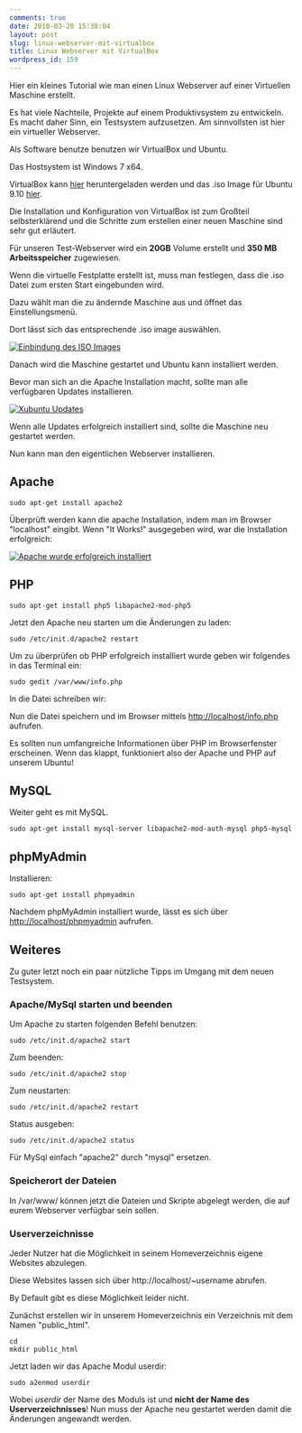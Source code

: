 ```yaml
---
comments: true
date: 2010-03-20 15:38:04
layout: post
slug: linux-webserver-mit-virtualbox
title: Linux Webserver mit VirtualBox
wordpress_id: 159
---
```


Hier ein kleines Tutorial wie man einen Linux Webserver auf einer Virtuellen Maschine erstellt.

Es hat viele Nachteile, Projekte auf einem Produktivsystem zu entwickeln. Es macht daher Sinn, ein Testsystem aufzusetzen. Am sinnvollsten ist hier ein virtueller Webserver.

Als Software benutze benutzen wir VirtualBox und Ubuntu.

Das Hostsystem ist Windows 7 x64.

VirtualBox kann [hier](http://www.virtualbox.org/wiki/Downloads) heruntergeladen werden und das .iso Image für Ubuntu 9.10 [hier](http://www.ubuntu.com/GetUbuntu/download).

Die Installation und Konfiguration von VirtualBox ist zum Großteil selbsterklärend und die Schritte zum erstellen einer neuen Maschine sind sehr gut erläutert.

Für unseren Test-Webserver wird ein **20GB** Volume erstellt und **350 MB Arbeitsspeicher** zugewiesen.

Wenn die virtuelle Festplatte erstellt ist, muss man festlegen, dass die .iso Datei zum ersten Start eingebunden wird.

Dazu wählt man die zu ändernde Maschine aus und öffnet das Einstellungsmenü.

Dort lässt sich das entsprechende .iso image auswählen.

[![Einbindung des ISO Images](http://wpimages.phansch.de/2010/03/vbox-iso1-300x240.gif)](http://wpimages.phansch.de/2010/03/vbox-iso1.gif)

Danach wird die Maschine gestartet und Ubuntu kann installiert werden.

Bevor man sich an die Apache Installation macht, sollte man alle verfügbaren Updates installieren.

[![Xubuntu Updates](http://wpimages.phansch.de/2010/03/xubuntu-updates-300x247.gif)](http://wpimages.phansch.de/2010/03/xubuntu-updates.gif)

Wenn alle Updates erfolgreich installiert sind, sollte die Maschine neu gestartet werden.

Nun kann man den eigentlichen Webserver installieren.


## Apache
    
    sudo apt-get install apache2


Überprüft werden kann die apache Installation, indem man im Browser "localhost" eingibt. Wenn "It Works!" ausgegeben wird, war die Installation erfolgreich:

[![Apache wurde erfolgreich installiert](http://wpimages.phansch.de/2010/03/apache-it-works-300x247.gif)](http://wpimages.phansch.de/2010/03/apache-it-works.gif)


## PHP

    sudo apt-get install php5 libapache2-mod-php5


Jetzt den Apache neu starten um die Änderungen zu laden:

    
    sudo /etc/init.d/apache2 restart


Um zu überprüfen ob PHP erfolgreich installiert wurde geben wir folgendes in das Terminal ein:

    
    sudo gedit /var/www/info.php


In die Datei schreiben wir:

Nun die Datei speichern und im Browser mittels [http://localhost/info.php](http://localhost/info.php) aufrufen.

Es sollten nun umfangreiche Informationen über PHP im Browserfenster erscheinen. Wenn das klappt, funktioniert also der Apache und PHP auf unserem Ubuntu!


## MySQL


Weiter geht es mit MySQL.
    
    sudo apt-get install mysql-server libapache2-mod-auth-mysql php5-mysql

## phpMyAdmin

Installieren:
    
    sudo apt-get install phpmyadmin


Nachdem phpMyAdmin installiert wurde, lässt es sich über [http://localhost/phpmyadmin](http://localhost/phpmyadmin) aufrufen.


## Weiteres


Zu guter letzt noch ein paar nützliche Tipps im Umgang mit dem neuen Testsystem.


### Apache/MySql starten und beenden


Um Apache zu starten folgenden Befehl benutzen:

    
    sudo /etc/init.d/apache2 start


Zum beenden:

    
    sudo /etc/init.d/apache2 stop


Zum neustarten:

    
    sudo /etc/init.d/apache2 restart


Status ausgeben:

    
    sudo /etc/init.d/apache2 status


Für MySql einfach "apache2" durch "mysql" ersetzen.


### Speicherort der Dateien


In /var/www/ können jetzt die Dateien und Skripte abgelegt werden, die auf eurem Webserver verfügbar sein sollen.


### Userverzeichnisse


Jeder Nutzer hat die Möglichkeit in seinem Homeverzeichnis eigene Websites abzulegen.

Diese Websites lassen sich über http://localhost/~username abrufen.

By Default gibt es diese Möglichkeit leider nicht.

Zunächst erstellen wir in unserem Homeverzeichnis ein Verzeichnis mit dem Namen "public_html".

    
    cd
    mkdir public_html


Jetzt laden wir das Apache Modul userdir:

    
    sudo a2enmod userdir


Wobei _userdir_ der Name des Moduls ist und **nicht der Name des Userverzeichnisses**!
Nun muss der Apache neu gestartet werden damit die Änderungen angewandt werden.
